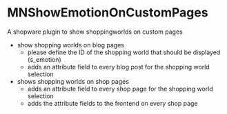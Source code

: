 # MNShowEmotionOnCustomPages

A shopware plugin to show shoppingworlds on custom pages

- show shopping worlds on blog pages
  - please define the ID of the shopping world that should be displayed (s_emotion)
  - adds an attribute field to every blog post for the shopping world selection
- shows shopping worlds on shop pages
  - adds an attribute field to every shop page for the shopping world selection
  - adds the attribute fields to the frontend on every shop page
